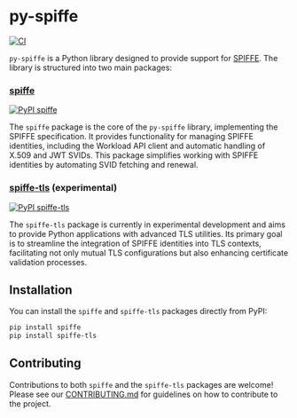 # py-spiffe

[![CI](https://github.com/HewlettPackard/py-spiffe/actions/workflows/build.yaml/badge.svg?branch=main)](https://github.com/HewlettPackard/py-spiffe/actions/workflows/build.yaml?branch=main)

`py-spiffe` is a Python library designed to provide support for [SPIFFE](https://spiffe.io). The library is
structured into two main packages:

### [spiffe](spiffe/README.md)

[![PyPI spiffe](https://badge.fury.io/py/spiffe.svg)](https://pypi.org/project/spiffe/)

The `spiffe` package is the core of the `py-spiffe` library, implementing the SPIFFE specification. It provides
functionality for managing SPIFFE identities, including the Workload API client and automatic handling of X.509 and
JWT SVIDs. This package simplifies working with SPIFFE identities by automating SVID fetching and renewal.

### [spiffe-tls](spiffe-tls/README.md) (experimental)

[![PyPI spiffe-tls](https://badge.fury.io/py/spiffe-tls.svg)](https://pypi.org/project/spiffe-tls/)

The `spiffe-tls` package is currently in experimental development and aims to provide Python applications with advanced
TLS utilities. Its primary goal is to streamline the integration of SPIFFE identities into TLS contexts, facilitating
not only mutual TLS configurations but also enhancing certificate validation processes.

## Installation

You can install the `spiffe` and `spiffe-tls` packages directly from PyPI:

```bash
pip install spiffe
pip install spiffe-tls
```

## Contributing

Contributions to both `spiffe` and the `spiffe-tls` packages are welcome! Please see
our [CONTRIBUTING.md](CONTRIBUTING.md) for guidelines on how to contribute to the project.

